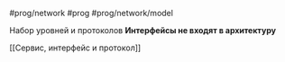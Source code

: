 #prog/network #prog #prog/network/model 

Набор уровней и протоколов
**Интерфейсы не входят в архитектуру**

[[Сервис, интерфейс и протокол]]
